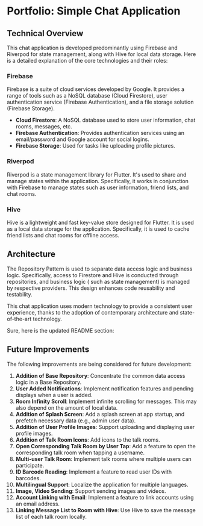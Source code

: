 # Portfolio: Simple Chat Application

## Technical Overview

This chat application is developed predominantly using Firebase and Riverpod for state management, along with Hive for
local data storage. Here is a detailed explanation of the core technologies and their roles:

### Firebase

Firebase is a suite of cloud services developed by Google. It provides a range of tools such as a NoSQL database (Cloud
Firestore), user authentication service (Firebase Authentication), and a file storage solution (Firebase Storage).

- **Cloud Firestore**: A NoSQL database used to store user information, chat rooms, messages, etc.
- **Firebase Authentication**: Provides authentication services using an email/password and Google account for social
  logins.
- **Firebase Storage**: Used for tasks like uploading profile pictures.

### Riverpod

Riverpod is a state management library for Flutter. It's used to share and manage states within the application.
Specifically, it works in conjunction with Firebase to manage states such as user information, friend lists, and chat
rooms.

### Hive

Hive is a lightweight and fast key-value store designed for Flutter. It is used as a local data storage for the
application. Specifically, it is used to cache friend lists and chat rooms for offline access.

## Architecture

The Repository Pattern is used to separate data access logic
and business logic. Specifically, access to Firestore and Hive is conducted through repositories, and business logic (
such as state management) is managed by respective providers. This design enhances code reusability and testability.

This chat application uses modern technology to provide a consistent user experience, thanks to the adoption of
contemporary architecture and state-of-the-art technology.


Sure, here is the updated README section:

## Future Improvements
The following improvements are being considered for future development:

1. **Addition of Base Repository**: Concentrate the common data access logic in a Base Repository.
2. **User Added Notifications**: Implement notification features and pending displays when a user is added.
3. **Room Infinity Scroll**: Implement infinite scrolling for messages. This may also depend on the amount of local data.
4. **Addition of Splash Screen**: Add a splash screen at app startup, and prefetch necessary data (e.g., admin user data).
5. **Addition of User Profile Images**: Support uploading and displaying user profile images.
6. **Addition of Talk Room Icons**: Add icons to the talk rooms.
7. **Open Corresponding Talk Room by User Tap**: Add a feature to open the corresponding talk room when tapping a username.
8. **Multi-user Talk Room**: Implement talk rooms where multiple users can participate.
9. **ID Barcode Reading**: Implement a feature to read user IDs with barcodes.
10. **Multilingual Support**: Localize the application for multiple languages.
11. **Image, Video Sending**: Support sending images and videos.
12. **Account Linking with Email**: Implement a feature to link accounts using an email address.
13. **Linking Message List to Room with Hive**: Use Hive to save the message list of each talk room locally.
